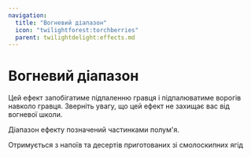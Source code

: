 ```yaml
---
navigation:
  title: "Вогневий діапазон"
  icon: "twilightforest:torchberries"
  parent: twilightdelight:effects.md
---
```


# Вогневий діапазон

Цей ефект запобігатиме підпаленню гравця і підпалюватиме ворогів навколо гравця. Зверніть увагу, що цей ефект не захищає вас від вогневої школи.

Діапазон ефекту позначений частинками полум'я.

<ItemImage id="twilightforest:torchberries" />

Отримується з напоїв та десертів приготованих зі смолоскипних ягід

